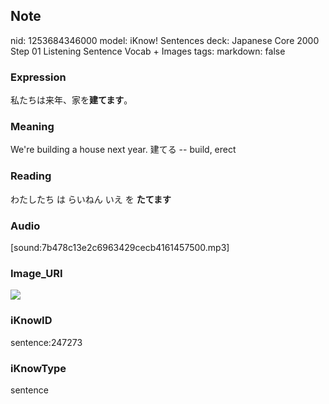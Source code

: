 ## Note
nid: 1253684346000
model: iKnow! Sentences
deck: Japanese Core 2000 Step 01 Listening Sentence Vocab + Images
tags: 
markdown: false

### Expression
<!DOCTYPE html>
<title></title>
私たちは来年、家を<b>建てます</b>。



### Meaning
We're building a house next year.
建てる -- build, erect

### Reading
<!DOCTYPE html>
<title></title>
わたしたち は らいねん いえ を <b>たてます</b>



### Audio
[sound:7b478c13e2c6963429cecb4161457500.mp3]

### Image_URI
<!DOCTYPE html>
<title></title>
<img src="7c3f8d26c65a4ac63c4a89dde5414fb3.jpg">



### iKnowID
sentence:247273

### iKnowType
sentence

